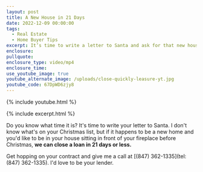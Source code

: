 ```yaml
---
layout: post
title: A New House in 21 Days
date: 2022-12-09 00:00:00
tags:
  - Real Estate
  - Home Buyer Tips
excerpt: It’s time to write a letter to Santa and ask for that new house.
enclosure:
pullquote:
enclosure_type: video/mp4
enclosure_time:
use_youtube_image: true
youtube_alternate_image: /uploads/close-quickly-leasure-yt.jpg
youtube_code: 67DpWD6zjy8
---
```

{% include youtube.html %}

{% include excerpt.html %}

Do you know what time it is? It's time to write your letter to Santa. I don't know what's on your Christmas list, but if it happens to be a new home and you'd like to be in your house sitting in front of your fireplace before Christmas, **we can close a loan in 21 days or less.**

Get hopping on your contract and give me a call at [(847) 362-1335](tel:&#40;847&#41; 362-1335). I'd love to be your lender.